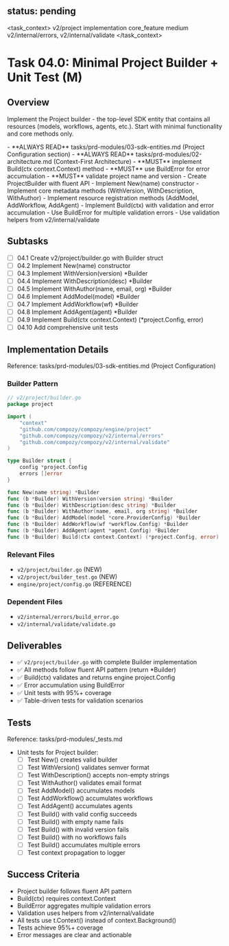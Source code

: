 ## status: pending

<task_context>
<domain>v2/project</domain>
<type>implementation</type>
<scope>core_feature</scope>
<complexity>medium</complexity>
<dependencies>v2/internal/errors, v2/internal/validate</dependencies>
</task_context>

# Task 04.0: Minimal Project Builder + Unit Test (M)

## Overview

Implement the Project builder - the top-level SDK entity that contains all resources (models, workflows, agents, etc.). Start with minimal functionality and core methods only.

<critical>
- **ALWAYS READ** tasks/prd-modules/03-sdk-entities.md (Project Configuration section)
- **ALWAYS READ** tasks/prd-modules/02-architecture.md (Context-First Architecture)
- **MUST** implement Build(ctx context.Context) method
- **MUST** use BuildError for error accumulation
- **MUST** validate project name and version
</critical>

<requirements>
- Create ProjectBuilder with fluent API
- Implement New(name) constructor
- Implement core metadata methods (WithVersion, WithDescription, WithAuthor)
- Implement resource registration methods (AddModel, AddWorkflow, AddAgent)
- Implement Build(ctx) with validation and error accumulation
- Use BuildError for multiple validation errors
- Use validation helpers from v2/internal/validate
</requirements>

## Subtasks

- [ ] 04.1 Create v2/project/builder.go with Builder struct
- [ ] 04.2 Implement New(name) constructor
- [ ] 04.3 Implement WithVersion(version) *Builder
- [ ] 04.4 Implement WithDescription(desc) *Builder
- [ ] 04.5 Implement WithAuthor(name, email, org) *Builder
- [ ] 04.6 Implement AddModel(model) *Builder
- [ ] 04.7 Implement AddWorkflow(wf) *Builder
- [ ] 04.8 Implement AddAgent(agent) *Builder
- [ ] 04.9 Implement Build(ctx context.Context) (*project.Config, error)
- [ ] 04.10 Add comprehensive unit tests

## Implementation Details

Reference: tasks/prd-modules/03-sdk-entities.md (Project Configuration)

### Builder Pattern

```go
// v2/project/builder.go
package project

import (
    "context"
    "github.com/compozy/compozy/engine/project"
    "github.com/compozy/compozy/v2/internal/errors"
    "github.com/compozy/compozy/v2/internal/validate"
)

type Builder struct {
    config *project.Config
    errors []error
}

func New(name string) *Builder
func (b *Builder) WithVersion(version string) *Builder
func (b *Builder) WithDescription(desc string) *Builder
func (b *Builder) WithAuthor(name, email, org string) *Builder
func (b *Builder) AddModel(model *core.ProviderConfig) *Builder
func (b *Builder) AddWorkflow(wf *workflow.Config) *Builder
func (b *Builder) AddAgent(agent *agent.Config) *Builder
func (b *Builder) Build(ctx context.Context) (*project.Config, error)
```

### Relevant Files

- `v2/project/builder.go` (NEW)
- `v2/project/builder_test.go` (NEW)
- `engine/project/config.go` (REFERENCE)

### Dependent Files

- `v2/internal/errors/build_error.go`
- `v2/internal/validate/validate.go`

## Deliverables

- ✅ `v2/project/builder.go` with complete Builder implementation
- ✅ All methods follow fluent API pattern (return *Builder)
- ✅ Build(ctx) validates and returns engine project.Config
- ✅ Error accumulation using BuildError
- ✅ Unit tests with 95%+ coverage
- ✅ Table-driven tests for validation scenarios

## Tests

Reference: tasks/prd-modules/_tests.md

- Unit tests for Project builder:
  - [ ] Test New() creates valid builder
  - [ ] Test WithVersion() validates semver format
  - [ ] Test WithDescription() accepts non-empty strings
  - [ ] Test WithAuthor() validates email format
  - [ ] Test AddModel() accumulates models
  - [ ] Test AddWorkflow() accumulates workflows
  - [ ] Test AddAgent() accumulates agents
  - [ ] Test Build() with valid config succeeds
  - [ ] Test Build() with empty name fails
  - [ ] Test Build() with invalid version fails
  - [ ] Test Build() with no workflows fails
  - [ ] Test Build() accumulates multiple errors
  - [ ] Test context propagation to logger

## Success Criteria

- Project builder follows fluent API pattern
- Build(ctx) requires context.Context
- BuildError aggregates multiple validation errors
- Validation uses helpers from v2/internal/validate
- All tests use t.Context() instead of context.Background()
- Tests achieve 95%+ coverage
- Error messages are clear and actionable
